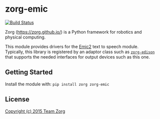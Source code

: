 # zorg-emic

[![Build Status](https://travis-ci.org/zorg/zorg-emic.svg)](https://travis-ci.org/zorg/zorg-emic)

Zorg (https://zorg.github.io/) is a Python framework for robotics and
physical computing.

This module provides drivers for the [Emic2](https://www.sparkfun.com/products/11711) text to speech module.
Typically, this library is registered by an adaptor class such as [`zorg-edison`](https://github.com/zorg/zorg-edison) that supports the needed interfaces for output devices such as this one.

## Getting Started
Install the module with: `pip install zorg zorg-emic`

## License
[Copyright (c) 2015 Team Zorg](https://github.com/zorg/zorg-emic/blob/master/LICENSE.md)
